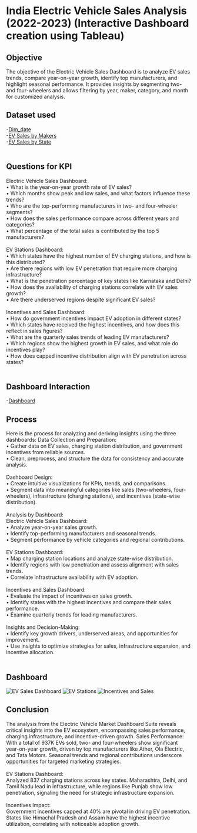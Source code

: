 # India Electric Vehicle Sales Analysis (2022-2023) (Interactive Dashboard creation using Tableau)
## Objective
The objective of the Electric Vehicle Sales Dashboard is to analyze EV sales trends, compare year-on-year growth, identify top manufacturers, and highlight seasonal performance. It provides insights by segmenting two- and four-wheelers and allows filtering by year, maker, category, and month for customized analysis.


## Dataset used
-<a href="https://github.com/Santhoshkumarse/India-Electric-Vehicle-Sales-Analysis-2022-2023-/blob/main/dim_date.csv">Dim_date</a>
<br>
-<a href="https://github.com/Santhoshkumarse/India-Electric-Vehicle-Sales-Analysis-2022-2023-/blob/main/electric_vehicle_sales_by_makers.csv">EV Sales by Makers</a>
<br>
-<a href="https://github.com/Santhoshkumarse/India-Electric-Vehicle-Sales-Analysis-2022-2023-/blob/main/electric_vehicle_sales_by_state.csv">EV Sales by State</a>
<br>
<br>

## Questions for KPI
Electric Vehicle Sales Dashboard:
<br>
•	What is the year-on-year growth rate of EV sales?
<br>
•	Which months show peak and low sales, and what factors influence these trends?
<br>
•	Who are the top-performing manufacturers in two- and four-wheeler segments?
<br>
•	How does the sales performance compare across different years and categories?
<br>
•	What percentage of the total sales is contributed by the top 5 manufacturers?
<br>
<br>
EV Stations Dashboard:
<br>
•	Which states have the highest number of EV charging stations, and how is this distributed?
<br>
•	Are there regions with low EV penetration that require more charging infrastructure?
<br>
•	What is the penetration percentage of key states like Karnataka and Delhi?
<br>
•	How does the availability of charging stations correlate with EV sales growth?
<br>
•	Are there underserved regions despite significant EV sales?
<br>
<br>
Incentives and Sales Dashboard:
<br>
•	How do government incentives impact EV adoption in different states?
<br>
•	Which states have received the highest incentives, and how does this reflect in sales figures?
<br>
•	What are the quarterly sales trends of leading EV manufacturers?
<br>
•	Which regions show the highest growth in EV sales, and what role do incentives play?
<br>
•	How does capped incentive distribution align with EV penetration across states?
<br>
<br>

## Dashboard Interaction
-<a href="https://public.tableau.com/authoring/EVSales_17295220003220/EVSalesDashboard#1">Dashboard</a>

## Process 
Here is the process for analyzing and deriving insights using the three dashboards:
Data Collection and Preparation:
<br>
•	Gather data on EV sales, charging station distribution, and government incentives from reliable sources.
<br>
•	Clean, preprocess, and structure the data for consistency and accurate analysis.
<br>
<br>
Dashboard Design:
<br>
•	Create intuitive visualizations for KPIs, trends, and comparisons.
<br>
•	Segment data into meaningful categories like sales (two-wheelers, four-wheelers), infrastructure (charging stations), and incentives (state-wise distribution).
<br>
<br>
Analysis by Dashboard:
<br>
Electric Vehicle Sales Dashboard:
<br>
•	Analyze year-on-year sales growth.
<br>
•	Identify top-performing manufacturers and seasonal trends.
<br>
•	Segment performance by vehicle categories and regional contributions.
<br>
<br>
EV Stations Dashboard:
<br>
•	Map charging station locations and analyze state-wise distribution.
<br>
•	Identify regions with low penetration and assess alignment with sales trends.
<br>
•	Correlate infrastructure availability with EV adoption.
<br>
<br>
Incentives and Sales Dashboard:
<br>
•	Evaluate the impact of incentives on sales growth.
<br>
•	Identify states with the highest incentives and compare their sales performance.
<br>
•	Examine quarterly trends for leading manufacturers.
<br>
<br>
Insights and Decision-Making:
<br>
•	Identify key growth drivers, underserved areas, and opportunities for improvement.
<br>
•	Use insights to optimize strategies for sales, infrastructure expansion, and incentive allocation.
<br>
<br>

## Dashboard
![EV Sales Dashboard](https://github.com/user-attachments/assets/78172cac-7673-4a36-abae-2885c88d4903)
![EV Stations](https://github.com/user-attachments/assets/1a8fceb2-a159-454f-ad7c-e83eae9c15a1)
![Incentives and Sales](https://github.com/user-attachments/assets/2af6a845-0b1a-484b-9965-061b52211fdc)

## Conclusion
The analysis from the Electric Vehicle Market Dashboard Suite reveals critical insights into the EV ecosystem, encompassing sales performance, charging infrastructure, and incentive-driven growth.
Sales Performance:
<br>
With a total of 937K EVs sold, two- and four-wheelers show significant year-on-year growth, driven by top manufacturers like Ather, Ola Electric, and Tata Motors. Seasonal trends and regional contributions underscore opportunities for targeted marketing strategies.
<br>
<br>
EV Stations Dashboard:
<br>
Analyzed 837 charging stations across key states. Maharashtra, Delhi, and Tamil Nadu lead in infrastructure, while regions like Punjab show low penetration, signaling the need for strategic infrastructure expansion.
<br>
<br>
Incentives Impact:
<br>
Government incentives capped at 40% are pivotal in driving EV penetration. States like Himachal Pradesh and Assam have the highest incentive utilization, correlating with noticeable adoption growth.











